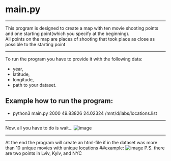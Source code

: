 # main.py

***
This program is designed to create a map with ten movie shooting points and one starting point(which you specify at the beginning).\
All points on the map are places of shooting that took place as close as possible to the starting point
***
To run the program you have to provide it with the following data: 
* year, 
* latitude,
* longitude, 
* path to your dataset.
## Example how to run the program:
* python3 main.py 2000 49.83826 24.02324 /mnt/d/labs/locations.list
***
Now, all you have to do is wait...
![image](https://user-images.githubusercontent.com/92575053/153434769-8e6ab8b9-6ffb-4c0a-a4c4-34b9b6eaaed4.png)
***
At the end the program will create an html-file if in the dataset was more than 10 unique movies with unique locations
##example:
![image](https://user-images.githubusercontent.com/92575053/153436989-26231e9a-88ae-4027-a9da-3cd1338372ca.png)
P.S. there are two points in Lviv, Kyiv, and NYC
